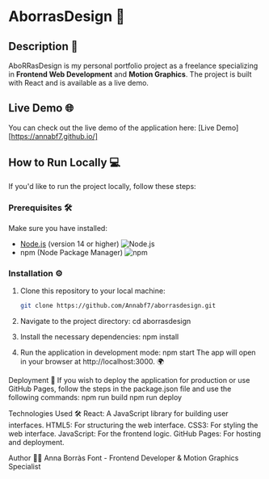 # AborrasDesign 🚀

## Description 📄
AboRRasDesign is my personal portfolio project as a freelance specializing in **Frontend Web Development** and **Motion Graphics**. The project is built with React and is available as a live demo.

## Live Demo 🌐
You can check out the live demo of the application here: [Live Demo][https://annabf7.github.io/]  
## How to Run Locally 💻

If you'd like to run the project locally, follow these steps:

### Prerequisites 🛠️
Make sure you have installed:
- [Node.js](https://nodejs.org/) (version 14 or higher) ![Node.js](https://img.shields.io/badge/Node.js-14+-green)
- npm (Node Package Manager) ![npm](https://img.shields.io/badge/npm-6+-red)

### Installation ⚙️

1. Clone this repository to your local machine:

   ```bash
   git clone https://github.com/Annabf7/aborrasdesign.git

2. Navigate to the project directory:
cd aborrasdesign


3. Install the necessary dependencies:
npm install


4. Run the application in development mode:
npm start
The app will open in your browser at http://localhost:3000. 🌍


Deployment 🚢
If you wish to deploy the application for production or use GitHub Pages, follow the steps in the package.json file and use the following commands:
npm run build
npm run deploy


Technologies Used 🛠️
React: A JavaScript library for building user interfaces.
HTML5: For structuring the web interface.
CSS3: For styling the web interface.
JavaScript: For the frontend logic.
GitHub Pages: For hosting and deployment.


Author 👩‍💻
Anna Borràs Font - Frontend Developer & Motion Graphics Specialist


